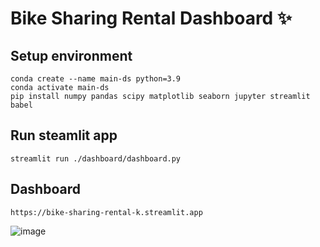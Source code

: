 # Bike Sharing Rental Dashboard ✨

## Setup environment
```
conda create --name main-ds python=3.9
conda activate main-ds
pip install numpy pandas scipy matplotlib seaborn jupyter streamlit babel
```

## Run steamlit app
```
streamlit run ./dashboard/dashboard.py
```

## Dashboard
```
https://bike-sharing-rental-k.streamlit.app
```
![image](https://github.com/kkamall/Dicoding-ProyekAkhirAnalisisData/assets/101335350/ea94e99d-8b95-4c69-a6bc-c7c03b3b7fd0)
